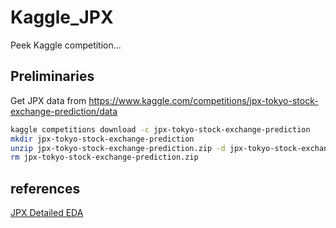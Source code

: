 # Kaggle_JPX

Peek Kaggle competition...

## Preliminaries

Get JPX data from https://www.kaggle.com/competitions/jpx-tokyo-stock-exchange-prediction/data

```bash
kaggle competitions download -c jpx-tokyo-stock-exchange-prediction
mkdir jpx-tokyo-stock-exchange-prediction
unzip jpx-tokyo-stock-exchange-prediction.zip -d jpx-tokyo-stock-exchange-prediction
rm jpx-tokyo-stock-exchange-prediction.zip
```


## references
[JPX Detailed EDA](https://www.kaggle.com/code/abaojiang/jpx-detailed-eda/notebook)